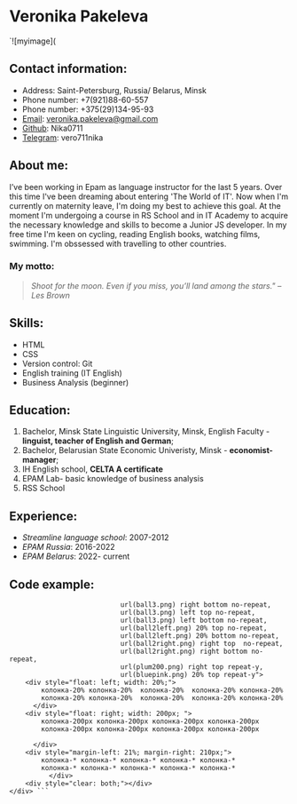 
# Veronika Pakeleva 
`![myimage](
## Contact information:
* Address: Saint-Petersburg, Russia/ Belarus, Minsk
* Phone number: +7(921)88-60-557
* Phone number: +375(29)134-95-93
* [Email](veronika.pakeleva@gmail.com): veronika.pakeleva@gmail.com
* [Github]( https://nika0711.github.io/rsschool-cv/): Nika0711 
* [Telegram](https://t.me/vero711nika): vero711nika
## About me:
I’ve been working  in Epam as language instructor for the last 5 years. Over this time I've been dreaming about entering 'The World of IT'. Now when I'm currently on maternity leave, I'm doing my best to achieve this goal. At the moment I'm undergoing a course in RS School and in IT Academy to acquire the necessary knowledge and skills to become a Junior JS developer.
In my free time I'm keen on cycling, reading English books, watching films, swimming. I'm obssessed with travelling to other countries.
### My motto: 
> *Shoot for the moon. Even if you miss, you’ll land among the stars." –Les Brown*
## Skills:
* HTML
* CSS 
* Version control: Git 
* English training (IT English)
* Business Analysis (beginner)
## Education:

1. Bachelor, Minsk State Linguistic University, Minsk, English Faculty - **linguist, teacher of English and German**;
2. Bachelor, Belarusian State Economic Univeristy, Minsk - **economist-manager**;
3. IH English school, **CELTA A certificate**
4. EPAM Lab- basic knowledge of business analysis
5. RSS School

## Experience:

* *Streamline language school*: 2007-2012
* *EPAM Russia*: 2016-2022
* *EPAM Belarus*: 2022- current

## Code example:
```<div style="background: url(ball3.png) right top no-repeat, 
                            url(ball3.png) right bottom no-repeat, 
                            url(ball3.png) left top no-repeat, 
                            url(ball3.png) left bottom no-repeat,
                            url(ball2left.png) 20% top no-repeat,
                            url(ball2left.png) 20% bottom no-repeat,
                            url(ball2right.png) right top  no-repeat,
                            url(ball2right.png) right bottom no-repeat,
                            url(plum200.png) right top repeat-y, 
                            url(bluepink.png) 20% top repeat-y">
    <div style="float: left; width: 20%;">
        колонка-20% колонка-20%  колонка-20%  колонка-20% колонка-20% 
        колонка-20% колонка-20%  колонка-20%  колонка-20% колонка-20%
      </div>
    <div style="float: right; width: 200px; ">
        колонка-200px колонка-200px колонка-200px колонка-200px 
        колонка-200px колонка-200px колонка-200px колонка-200px 
       
      </div>
    <div style="margin-left: 21%; margin-right: 210px;">
        колонка-* колонка-* колонка-* колонка-* колонка-*
        колонка-* колонка-* колонка-* колонка-* колонка-*
          </div>
    <div style="clear: both;"></div>
</div> ```
